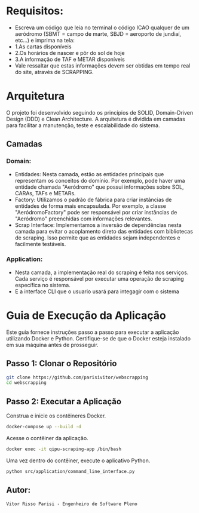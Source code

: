 # Requisitos:
- Escreva um código que leia no terminal o código ICAO qualquer de um aeródromo (SBMT = campo de marte, SBJD = aeroporto de jundiaí, etc...) e imprima na tela:
- 1.As cartas disponíveis
- 2.Os horários de nascer e pôr do sol de hoje
- 3.A informação de TAF e METAR disponíveis
- Vale ressaltar que estas informações devem ser obtidas em tempo real do site, através de SCRAPPING.

# Arquitetura

O projeto foi desenvolvido seguindo os princípios de SOLID, Domain-Driven Design (DDD) e Clean Architecture. A arquitetura é dividida em camadas para facilitar a manutenção, teste e escalabilidade do sistema.

## Camadas

### Domain:
- Entidades: Nesta camada, estão as entidades principais que representam os conceitos do domínio. Por exemplo, pode haver uma entidade chamada "Aeródromo" que possui informações sobre SOL, CARAs, TAFs e METARs.
- Factory: Utilizamos o padrão de fábrica para criar instâncias de entidades de forma mais encapsulada. Por exemplo, a classe "AeródromoFactory" pode ser responsável por criar instâncias de "Aeródromo" preenchidas com informações relevantes.
- Scrap Interface: Implementamos a inversão de dependências nesta camada para evitar o acoplamento direto das entidades com bibliotecas de scraping. Isso permite que as entidades sejam independentes e facilmente testáveis.

### Application:
- Nesta camada, a implementação real do scraping é feita nos serviços. Cada serviço é responsável por executar uma operação de scraping específica no sistema.
- E a interface CLI que o usuario usará para integagir com o sistema


# Guia de Execução da Aplicação

Este guia fornece instruções passo a passo para executar a aplicação utilizando Docker e Python. Certifique-se de que o Docker esteja instalado em sua máquina antes de prosseguir.

## Passo 1: Clonar o Repositório

```bash
git clone https://github.com/parisivitor/webscrapping
cd webscrapping
```

## Passo 2: Executar a Aplicação
Construa e inicie os contêineres Docker.
```bash
docker-compose up --build -d
```
Acesse o contêiner da aplicação.
```bash
docker exec -it qipu-scraping-app /bin/bash
```
Uma vez dentro do contêiner, execute o aplicativo Python.
```bash
python src/application/command_line_interface.py
```

## Autor:
```
Vitor Risso Parisi - Engenheiro de Software Pleno
```
